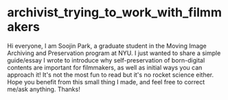 # archivist_trying_to_work_with_filmmakers
Hi everyone, I am Soojin Park, a graduate student in the Moving Image Archiving and Preservation program at NYU. I just wanted to share a simple guide/essay I wrote to introduce why self-preservation of born-digital contents are important for filmmakers, as well as initial ways you can approach it! It's not the most fun to read but it's no rocket science either. Hope you benefit from this small thing I made, and feel free to correct me/ask anything. Thanks!
